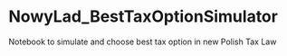 # NowyLad_BestTaxOptionSimulator
Notebook to simulate and choose best tax option in new Polish Tax Law
